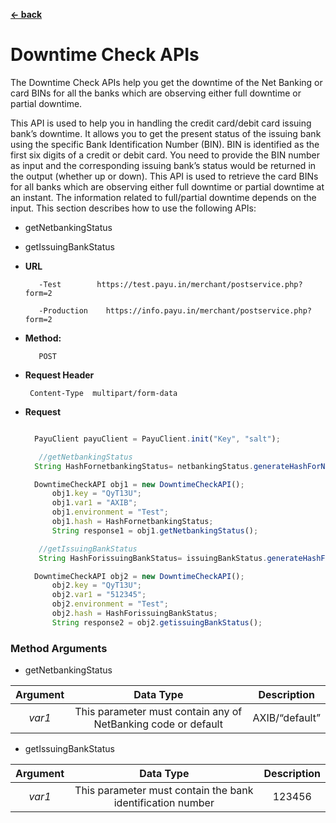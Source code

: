 [**<- back**](https://github.com/payu-intrepos/web-sdk-java/blob/main/README.md)

# Downtime Check APIs
The Downtime Check APIs help you get  the downtime of the Net Banking or card BINs for all the banks which are observing either full downtime or partial downtime.

This API is used to help you in handling the credit card/debit card issuing bank’s downtime. It allows you to get the present status of the issuing bank using the specific Bank Identification Number (BIN). BIN is identified as the first six digits of a credit or debit card. You need to provide the BIN number as input and the corresponding issuing bank’s status would be returned in the output (whether up or down).
This API is used to retrieve the card BINs for all banks which are observing either full downtime or partial downtime at an instant. The information related to full/partial downtime depends on the input.
This section describes how to use the following APIs:

* getNetbankingStatus
* getIssuingBankStatus



* **URL**

         -Test        https://test.payu.in/merchant/postservice.php?form=2

         -Production	https://info.payu.in/merchant/postservice.php?form=2



* **Method:**

         POST


*  **Request Header**

        Content-Type  multipart/form-data


* **Request**

  ```javascript

    PayuClient payuClient = PayuClient.init("Key", "salt");

     //getNetbankingStatus
    String HashFornetbankingStatus= netbankingStatus.generateHashForNetbankingStatus();

    DowntimeCheckAPI obj1 = new DowntimeCheckAPI();
        obj1.key = "QyT13U";
        obj1.var1 = "AXIB";
        obj1.environment = "Test";
        obj1.hash = HashFornetbankingStatus;
        String response1 = obj1.getNetbankingStatus();

     //getIssuingBankStatus
     String HashForissuingBankStatus= issuingBankStatus.generateHashForissuingBankStatus();

    DowntimeCheckAPI obj2 = new DowntimeCheckAPI();
        obj2.key = "QyT13U";
        obj2.var1 = "512345";
        obj2.environment = "Test";
        obj2.hash = HashForissuingBankStatus;
        String response2 = obj2.getissuingBankStatus();


  ```



### Method Arguments

* getNetbankingStatus

| Argument |                       Data Type                        | Description   |
|:--------:|:------------------------------------------------------:| :---: |
|  *var1*  | This parameter must contain any of NetBanking code or default | AXIB/“default”  |

* getIssuingBankStatus

| Argument |                       Data Type                        | Description |
|:--------:|:------------------------------------------------------:|:-----------:|
|  *var1*  |  This parameter must contain the bank identification number |   123456    |
